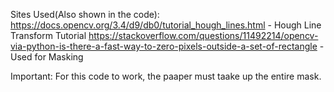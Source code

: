 Sites Used(Also shown in the code):
https://docs.opencv.org/3.4/d9/db0/tutorial_hough_lines.html - Hough Line Transform Tutorial
https://stackoverflow.com/questions/11492214/opencv-via-python-is-there-a-fast-way-to-zero-pixels-outside-a-set-of-rectangle - Used for Masking

Important: For this code to work, the paaper must taake up the entire mask.

